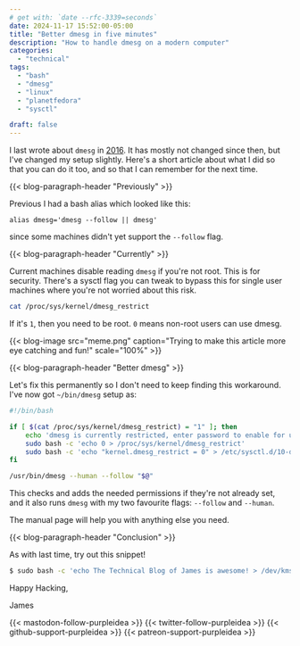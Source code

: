 ```yaml
---
# get with: `date --rfc-3339=seconds`
date: 2024-11-17 15:52:00-05:00
title: "Better dmesg in five minutes"
description: "How to handle dmesg on a modern computer"
categories:
  - "technical"
tags:
  - "bash"
  - "dmesg"
  - "linux"
  - "planetfedora"
  - "sysctl"

draft: false
---
```


I last wrote about `dmesg` in [2016](/blog/2016/08/29/live-dmesg-following/). It
has mostly not changed since then, but I've changed my setup slightly. Here's a
short article about what I did so that you can do it too, and so that I can
remember for the next time.

{{< blog-paragraph-header "Previously" >}}

Previous I had a bash alias which looked like this:

```
alias dmesg='dmesg --follow || dmesg'
```

since some machines didn't yet support the `--follow` flag.

{{< blog-paragraph-header "Currently" >}}

Current machines disable reading `dmesg` if you're not root. This is for
security. There's a sysctl flag you can tweak to bypass this for single user
machines where you're not worried about this risk.

```bash
cat /proc/sys/kernel/dmesg_restrict
```

If it's `1`, then you need to be root. `0` means non-root users can use dmesg.

{{< blog-image src="meme.png" caption="Trying to make this article more eye catching and fun!" scale="100%" >}}

{{< blog-paragraph-header "Better dmesg" >}}

Let's fix this permanently so I don't need to keep finding this workaround. I've
now got `~/bin/dmesg` setup as:

```bash
#!/bin/bash

if [ $(cat /proc/sys/kernel/dmesg_restrict) = "1" ]; then
	echo 'dmesg is currently restricted, enter password to enable for user'
	sudo bash -c 'echo 0 > /proc/sys/kernel/dmesg_restrict'
	sudo bash -c 'echo "kernel.dmesg_restrict = 0" > /etc/sysctl.d/10-dmesg.conf'
fi

/usr/bin/dmesg --human --follow "$@"
```

This checks and adds the needed permissions if they're not already set, and it
also runs `dmesg` with my two favourite flags: `--follow` and `--human`.

The manual page will help you with anything else you need.

{{< blog-paragraph-header "Conclusion" >}}

As with last time, try out this snippet!

```bash
$ sudo bash -c 'echo The Technical Blog of James is awesome! > /dev/kmsg'
```

Happy Hacking,

James

{{< mastodon-follow-purpleidea >}}
{{< twitter-follow-purpleidea >}}
{{< github-support-purpleidea >}}
{{< patreon-support-purpleidea >}}

